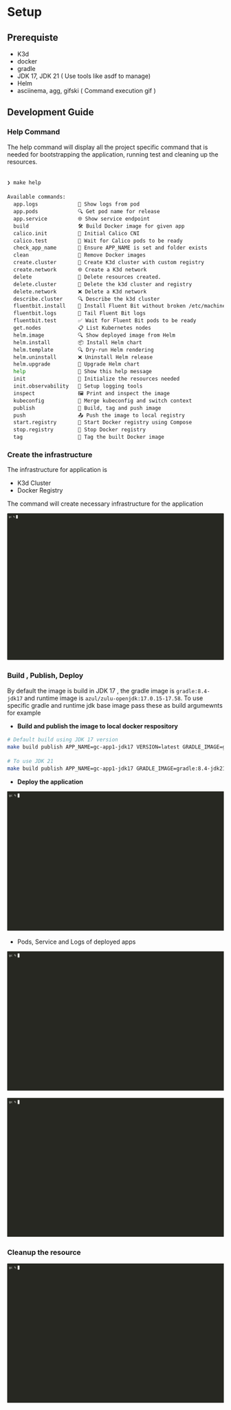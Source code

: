 # Setup

## Prerequiste

- K3d
- docker
- gradle
- JDK 17, JDK 21 ( Use tools like asdf to manage) 
- Helm
- asciinema, agg, gifski ( Command execution gif )

## Development Guide

### Help Command

The help command will display all the project specific command that is needed for bootstrapping the application, running test and cleaning up the resources.

```bash

❯ make help

Available commands:
  app.logs             📜 Show logs from pod
  app.pods             🔍 Get pod name for release
  app.service          🌐 Show service endpoint
  build                🛠️ Build Docker image for given app
  calico.init          🧬 Initial Calico CNI
  calico.test          🧪 Wait for Calico pods to be ready
  check_app_name       🧪 Ensure APP_NAME is set and folder exists
  clean                🧹 Remove Docker images
  create.cluster       🚀 Create K3d cluster with custom registry
  create.network       🌐 Create a K3d network
  delete               🧹 Delete resources created.
  delete.cluster       🧹 Delete the k3d cluster and registry
  delete.network       ❌ Delete a K3d network
  describe.cluster     🔍 Describe the k3d cluster
  fluentbit.install    🔧 Install Fluent Bit without broken /etc/machine-id mount
  fluentbit.logs       📜 Tail Fluent Bit logs
  fluentbit.test       ✅ Wait for Fluent Bit pods to be ready
  get.nodes            📋 List Kubernetes nodes
  helm.image           🔍 Show deployed image from Helm
  helm.install         📦 Install Helm chart
  helm.template        🔍 Dry-run Helm rendering
  helm.uninstall       ❌ Uninstall Helm release
  helm.upgrade         🔁 Upgrade Helm chart
  help                 📘 Show this help message
  init                 🧰 Initialize the resources needed
  init.observability   🔎 Setup logging tools
  inspect              🖼️ Print and inspect the image
  kubeconfig           🧾 Merge kubeconfig and switch context
  publish              🚀 Build, tag and push image
  push                 📤 Push the image to local registry
  start.registry       🏁 Start Docker registry using Compose
  stop.registry        🛑 Stop Docker registry
  tag                  🔖 Tag the built Docker image

```

### Create the infrastructure

The infrastructure for application is 

- K3d Cluster
- Docker Registry

The command will create necessary infrastructure for the application

![Init Cluster](docs/images/init_cluster.gif)


###  Build , Publish, Deploy 

By default the image is build in JDK 17 , the gradle image is `gradle:8.4-jdk17` and runtime image is `azul/zulu-openjdk:17.0.15-17.58`. To use specific gradle and runtime jdk base image pass these as build argumewnts for example


- **Build and publish the image to local docker respository**
  
```bash
# Default build using JDK 17 version
make build publish APP_NAME=gc-app1-jdk17 VERSION=latest GRADLE_IMAGE=gradle:8.4-jdk17 RUNTIME_IMAGE=azul/zulu-openjdk:17.0.15-17.58

# To use JDK 21
make build publish APP_NAME=gc-app1-jdk17 GRADLE_IMAGE=gradle:8.4-jdk21 RUNTIME_IMAGE=azul/zulu-openjdk:21.50.19-ca-jdk

```

* **Deploy the application**

![Install](docs/images/install.gif)

* Pods, Service and Logs of deployed apps

![Pod_Service](docs/images/pods_service.gif)

![Logs](docs/images/logs.gif)

### Cleanup the resource 

![Delete Resource Created](docs/images/delete_cluster.gif)